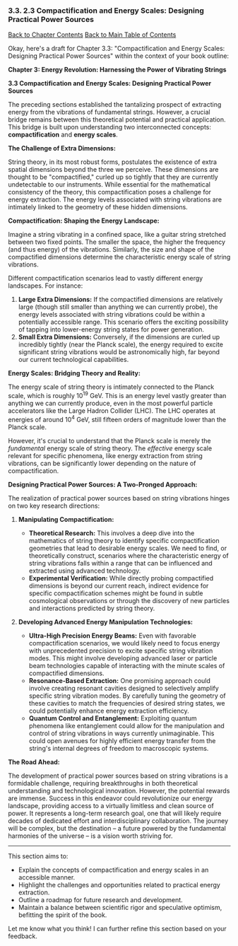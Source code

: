 ### 3.3. 2.3 Compactification and Energy Scales: Designing Practical Power Sources

[Back to Chapter Contents](#chapter-3-contents)
[Back to Main Table of Contents](#table-of-contents)

Okay, here's a draft for Chapter 3.3: "Compactification and Energy Scales: Designing Practical Power Sources" within the context of your book outline:

**Chapter 3: Energy Revolution: Harnessing the Power of Vibrating Strings**

**3.3 Compactification and Energy Scales: Designing Practical Power Sources**

The preceding sections established the tantalizing prospect of extracting energy from the vibrations of fundamental strings. However, a crucial bridge remains between this theoretical potential and practical application. This bridge is built upon understanding two interconnected concepts: **compactification** and **energy scales**.

**The Challenge of Extra Dimensions:**

String theory, in its most robust forms, postulates the existence of extra spatial dimensions beyond the three we perceive. These dimensions are thought to be "compactified," curled up so tightly that they are currently undetectable to our instruments. While essential for the mathematical consistency of the theory, this compactification poses a challenge for energy extraction. The energy levels associated with string vibrations are intimately linked to the geometry of these hidden dimensions.

**Compactification: Shaping the Energy Landscape:**

Imagine a string vibrating in a confined space, like a guitar string stretched between two fixed points. The smaller the space, the higher the frequency (and thus energy) of the vibrations. Similarly, the size and shape of the compactified dimensions determine the characteristic energy scale of string vibrations.

Different compactification scenarios lead to vastly different energy landscapes. For instance:

1. **Large Extra Dimensions:** If the compactified dimensions are relatively large (though still smaller than anything we can currently probe), the energy levels associated with string vibrations could be within a potentially accessible range. This scenario offers the exciting possibility of tapping into lower-energy string states for power generation.
2. **Small Extra Dimensions:** Conversely, if the dimensions are curled up incredibly tightly (near the Planck scale), the energy required to excite significant string vibrations would be astronomically high, far beyond our current technological capabilities.

**Energy Scales: Bridging Theory and Reality:**

The energy scale of string theory is intimately connected to the Planck scale, which is roughly 10<sup>19</sup> GeV. This is an energy level vastly greater than anything we can currently produce, even in the most powerful particle accelerators like the Large Hadron Collider (LHC). The LHC operates at energies of around 10<sup>4</sup> GeV, still fifteen orders of magnitude lower than the Planck scale.

However, it's crucial to understand that the Planck scale is merely the *fundamental* energy scale of string theory. The *effective* energy scale relevant for specific phenomena, like energy extraction from string vibrations, can be significantly lower depending on the nature of compactification.

**Designing Practical Power Sources: A Two-Pronged Approach:**

The realization of practical power sources based on string vibrations hinges on two key research directions:

1. **Manipulating Compactification:**
    *   **Theoretical Research:**  This involves a deep dive into the mathematics of string theory to identify specific compactification geometries that lead to desirable energy scales. We need to find, or theoretically construct, scenarios where the characteristic energy of string vibrations falls within a range that can be influenced and extracted using advanced technology.
    *   **Experimental Verification:**  While directly probing compactified dimensions is beyond our current reach, indirect evidence for specific compactification schemes might be found in subtle cosmological observations or through the discovery of new particles and interactions predicted by string theory.

2. **Developing Advanced Energy Manipulation Technologies:**
    *   **Ultra-High Precision Energy Beams:** Even with favorable compactification scenarios, we would likely need to focus energy with unprecedented precision to excite specific string vibration modes. This might involve developing advanced laser or particle beam technologies capable of interacting with the minute scales of compactified dimensions.
    *   **Resonance-Based Extraction:**  One promising approach could involve creating resonant cavities designed to selectively amplify specific string vibration modes. By carefully tuning the geometry of these cavities to match the frequencies of desired string states, we could potentially enhance energy extraction efficiency.
    *   **Quantum Control and Entanglement:**  Exploiting quantum phenomena like entanglement could allow for the manipulation and control of string vibrations in ways currently unimaginable. This could open avenues for highly efficient energy transfer from the string's internal degrees of freedom to macroscopic systems.

**The Road Ahead:**

The development of practical power sources based on string vibrations is a formidable challenge, requiring breakthroughs in both theoretical understanding and technological innovation. However, the potential rewards are immense. Success in this endeavor could revolutionize our energy landscape, providing access to a virtually limitless and clean source of power. It represents a long-term research goal, one that will likely require decades of dedicated effort and interdisciplinary collaboration. The journey will be complex, but the destination – a future powered by the fundamental harmonies of the universe – is a vision worth striving for.
***

This section aims to:

*   Explain the concepts of compactification and energy scales in an accessible manner.
*   Highlight the challenges and opportunities related to practical energy extraction.
*   Outline a roadmap for future research and development.
*   Maintain a balance between scientific rigor and speculative optimism, befitting the spirit of the book.

Let me know what you think! I can further refine this section based on your feedback.


<a id='chapter-3-4'></a>

